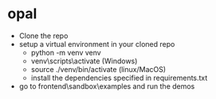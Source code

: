 # opal

* Clone the repo
* setup a virtual environment in your cloned repo
  * python -m venv venv
  * venv\scripts\activate (Windows)
  * source ./venv/bin/activate (linux/MacOS)
  * install the dependencies specified in requirements.txt
* go to frontend\sandbox\examples and run the demos
